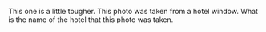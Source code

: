 This one is a little tougher. This photo was taken from a hotel window. What is the name of the hotel that this photo was taken. 
